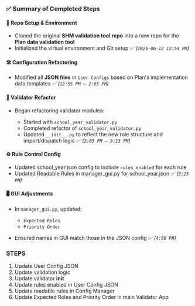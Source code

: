 ### ✅ Summary of Completed Steps

#### 📁 Repo Setup & Environment

* Cloned the original **SHM validation tool repo** into a new repo for the **Plan data validation tool**
* Initialized the virtual environment and Git setup
  *✅ (`2025-06-12 12:54 PM`)*

#### 🛠️ Configuration Refactoring

* Modified all **JSON files** in `User Configs` based on Plan's implementation data templates
  *✅ (`12:55 PM – 2:05 PM`)*

#### 🔄 Validator Refactor

* Began refactoring validator modules:

  * Started with `school_year_validator.py`
  * Completed refactor of `school_year_validator.py`
  * Updated `__init__.py` to reflect the new role structure and import/dispatch logic
    *✅ (`2:05 PM – 3:13 PM`)*

#### ⚙️ Rule Control Config

* Updated school_year.json config to include `rules_enabled` for each rule
* Updated Readable Rules in manager_gui.py for school_year.json
  *✅ (`3:25 PM`)*

#### 🖥️ GUI Adjustments

* In `manager_gui.py`, updated:

  * `Expected Roles`
  * `Priority Order`
* Ensured names in GUI match those in the JSON config
  *✅ (`4:56 PM`)*

### STEPS
1. Update User Config JSON
2. Update validation logic 
3. Update validator __init__ 
4. Update rules enabled in User Config JSON
5. Update readable rules in Config Manager
6. Update Expected Roles and Priority Order in main Validator App